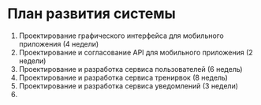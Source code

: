 # План развития системы

1. Проектирование графического интерфейса для мобильного приложения (4 недели)
2. Проектирование и согласование API для мобильного приложения (2 недели)
3. Проектирование и разработка сервиса пользователей (6 недель)
4. Проектирование и разработка сервиса тренирвок (8 недель)
5. Проектирование и разработка сервиса уведомлений (3 недели)
6. 
